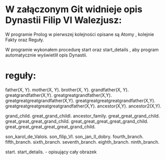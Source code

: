 # W załączonym Git widnieje opis Dynastii Filip VI Walezjusz:
W programie Prolog w pierwszej kolejności opisane są Atomy , kolejnie Fakty oraz Reguły.

W programie wykonałem procedurę start oraz start_details , aby program automatycznie wyświetlił opis Dynastii.

# reguły: 
father(X, Y).
mother(X, Y).
brother(X, Y).
grandfather(X, Y).
greatgrandfather(X,Y).
greatgreatgrandfather(X,Y).
greatgreatgreatgrandfather(X,Y).
greatgreatgreatgreatgrandfather(X,Y).
greatgreatgreatgreatgreatgrandfather(X,Y).
ancestor(X,Y).
ancestor2(X,Y).

grand_child.
great_grand_childl.
ancestor_family.
great_great_grand_child.
great_great_great_grand_child.
great_great_great_great_grand_child.
great_great_great_great_great_grand_child.

son_karol_de_Valois.
son_filip_VI.
son_jan_II_dobry.
fourth_branch.
fifth_branch.
sixth_branch.
seventh_branch.
eighth_branch.
ninth_branch.

start. start_details.  - opisujący cały obrazek

